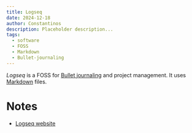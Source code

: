 ```yaml
---
title: Logseq
date: 2024-12-18
author: Constantinos
description: Placeholder description...
tags:
  - software
  - FOSS
  - Markdown
  - Bullet-journaling
---
```

 
*Logseq* is a FOSS for [Bullet journaling](Additional/Bullet%20journaling.md) and project management. It uses [Markdown](Markdown.md) files. 
# Notes
- [Logseq website](https://logseq.com/)